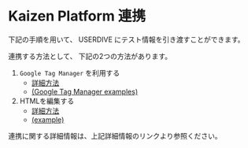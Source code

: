# Kaizen Platform 連携

下記の手順を用いて、 USERDIVE にテスト情報を引き渡すことができます。

連携する方法として、 下記の2つの方法があります。

1. `Google Tag Manager` を利用する
    - [詳細方法](./gtm.html)
    - [(Google Tag Manager examples)](https://uncovertruth.github.io/examples/integration/kaizenplatform/gtm.html)
1. HTMLを編集する
    - [詳細方法](./simple.html)
    - [(example)](https://uncovertruth.github.io/examples/integration/kaizenplatform.html)

連携に関する詳細情報は、上記詳細情報のリンクより参照ください。

